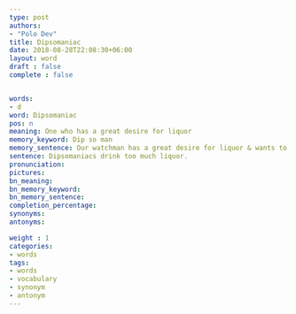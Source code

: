 ```yaml
---
type: post
authors:
- "Polo Dev"
title: Dipsomaniac
date: 2018-08-28T22:08:30+06:00
layout: word
draft : false
complete : false


words:
- d
word: Dipsomaniac
pos: n
meaning: One who has a great desire for liquor
memory_keyword: Dip so man
memory_sentence: Our watchman has a great desire for liquor & wants to dip so deeply in the liquor.
sentence: Dipsomaniacs drink too much liquor.
pronunciation:
pictures:
bn_meaning:
bn_memory_keyword:
bn_memory_sentence:
completion_percentage:
synonyms:
antonyms:

weight : 1
categories:
- words
tags:
- words
- vocabulary
- synonym
- antonym
---
```

